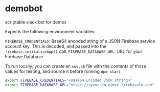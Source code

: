 # demobot
scriptable slack bot for demos

Expects the following environment variables:

`FIREBASE_CREDENTIALS`: Base64 encoded string of a JSON Firebase service account key.  This is decoded, and passed into the `firebase.initializeApp()` call.
`FIREBASE_DATABASE_URL`: URL for your Firebase Database

To run locally, you can create an `env.sh` file with the contents of those values for testing, and source it before running `npm start`

```bash
export FIREBASE_CREDENTIALS="<Base64 Encoded JSON string>"
export FIREBASE_DATABASE_URL="https://<your-db-name>.firebaseio.com"
```
